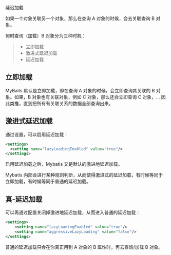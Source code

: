 <span class="title">延迟加载</span>

如果一个对象关联另一个对象，那么在查询 A 对象的时候，会去关联查询 B 对象。

何时查询（加载）B 对象分为三种时机：

> - 立即加载
> - 激进式延迟加载
> - 延迟加载

## 立即加载

MyBaits 默认是立即加载，即在查询 A 对象的时候，会立即查询其关联的 B 对象。如果，B 对象也有关联对象，例如 C 对象，那么还会立即查询 C 对象，... 因此类推，直到把所有有关联关系的数据全部查询出来。


## 激进式延迟加载

通过设置，可以启用延迟加载：

```xml
<settings>
  <setting name="lazyLoadingEnabled" value="true"/>
</settings>
```

启用延迟加载之后，Mybatis 又是默认的激进地延迟加载。

Mybatis 内部会进行某种规则判断，从而使得激进式的延迟加载，有时候等同于立即加载，有时候等同于普通的延迟加载。

## 真-延迟加载

可以再通过配置关闭掉激进地延迟加载，从而进入普通的延迟加载：

```xml
<settings>
    <setting name="lazyLoadingEnabled" value="true"/>
    <setting name="aggressiveLazyLoading" value="false"/>
</settings>
```

普通的延迟加载只会在你真正用到 A 对象的 B 属性时，再去查询/加载 B 对象。
